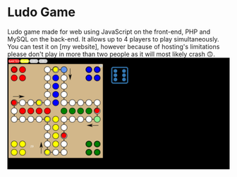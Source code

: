 # Ludo Game
Ludo game made for web using JavaScript on the front-end, PHP and MySQL on the back-end.
It allows up to 4 players to play simultaneously. You can test it on [my website], however because of hosting's limitations please don't play in more than two people as it will most likely crash 🙃.
![Game screen](screen.png)